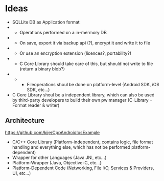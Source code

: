 # Ideas

- SQLLite DB as Application format
- - Operations performed on a in-mermory DB
- - On save, export it via backup api (?), encrypt it and write it to file
- - Or use an encryption extension (licences?, portability?)
- - C Core Library should take care of this, but should not write to file (return a binary blob?)
- - - Fileoperations shoul be done on platform-level (Android SDK, iOS SDK, etc...)
- C Core Library shoul be a independent library, which can also be used by third-party developers to build their own pw manager (C-Library = Format reader & writer)

## Architecture
https://github.com/kije/CppAndroidIosExample
- C/C++ Core Library (Platform-independent, contains logic, file format handling and everything else, which has not be performed platform-dependent)
- Wrapper for other Languages (Java JNI, etc...)
- Platform-Wrapper (Java, Objective-C, etc...)
- Platform-Dependent Code (Networking, File I/O, Services & Providers, UI, etc...)

